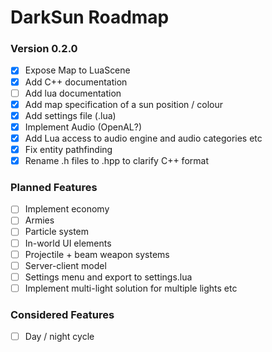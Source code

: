 # DarkSun Roadmap

### Version 0.2.0
 - [x] Expose Map to LuaScene
 - [x] Add C++ documentation
 - [ ] Add lua documentation
 - [x] Add map specification of a sun position / colour
 - [x] Add settings file (.lua)
 - [x] Implement Audio (OpenAL?)
 - [x] Add Lua access to audio engine and audio categories etc
 - [x] Fix entity pathfinding
 - [x] Rename .h files to .hpp to clarify C++ format
 
### Planned Features
 - [ ] Implement economy
 - [ ] Armies
 - [ ] Particle system
 - [ ] In-world UI elements
 - [ ] Projectile + beam weapon systems
 - [ ] Server-client model
 - [ ] Settings menu and export to settings.lua
 - [ ] Implement multi-light solution for multiple lights etc
 
### Considered Features
 - [ ] Day / night cycle